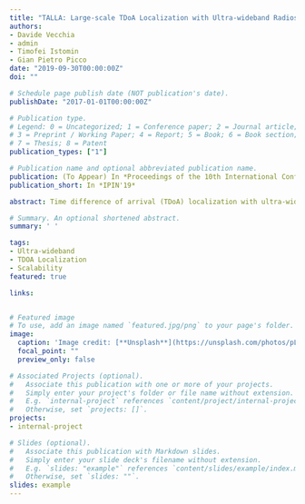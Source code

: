 ```yaml
---
title: "TALLA: Large-scale TDoA Localization with Ultra-wideband Radios"
authors:
- Davide Vecchia
- admin
- Timofei Istomin
- Gian Pietro Picco
date: "2019-09-30T00:00:00Z"
doi: ""

# Schedule page publish date (NOT publication's date).
publishDate: "2017-01-01T00:00:00Z"

# Publication type.
# Legend: 0 = Uncategorized; 1 = Conference paper; 2 = Journal article;
# 3 = Preprint / Working Paper; 4 = Report; 5 = Book; 6 = Book section;
# 7 = Thesis; 8 = Patent
publication_types: ["1"]

# Publication name and optional abbreviated publication name.
publication: (To Appear) In *Proceedings of the 10th International Conference on Indoor Positioning and Indoor Navigation (IPIN), Pisa (Italy), October 2019*.
publication_short: In *IPIN'19*

abstract: Time difference of arrival (TDoA) localization with ultra-wideband (UWB) radios is rapidly gaining interest. Nevertheless, TDoA requires tightly time-synchronized anchors, either via wireless synchronization in small-scale setups with all anchors in range or via expensive wired backbones, both ultimately hampering the use of TDoA in large-scale areas.<br>In this paper we present TALLA, a novel wireless-only TDoA approach able to scale over large operational areas without sacrificing positioning accuracy. TALLA relies on a TDMA schedule enabling continuous, multi-hop operation of the anchor infrastructure. We evaluate TALLA in our 12-node UWB testbed and in much larger (>100 anchors) simulated areas, empowered by a technique that generates synthetic timing information faithfully reproducing the trends of the real one. Our real and simulated results show that TALLA achieves decimeter-level accuracy while tracking a moving target across several hops.

# Summary. An optional shortened abstract.
summary: ' '

tags:
- Ultra-wideband
- TDOA Localization
- Scalability
featured: true

links:


# Featured image
# To use, add an image named `featured.jpg/png` to your page's folder. 
image:
  caption: 'Image credit: [**Unsplash**](https://unsplash.com/photos/pLCdAaMFLTE)'
  focal_point: ""
  preview_only: false

# Associated Projects (optional).
#   Associate this publication with one or more of your projects.
#   Simply enter your project's folder or file name without extension.
#   E.g. `internal-project` references `content/project/internal-project/index.md`.
#   Otherwise, set `projects: []`.
projects:
- internal-project

# Slides (optional).
#   Associate this publication with Markdown slides.
#   Simply enter your slide deck's filename without extension.
#   E.g. `slides: "example"` references `content/slides/example/index.md`.
#   Otherwise, set `slides: ""`.
slides: example
---
```

